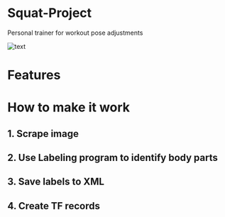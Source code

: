 # Squat-Project
Personal trainer for workout pose adjustments

![text](demo.gif)

# Features



# How to make it work

## 1. Scrape image 

## 2. Use Labeling program to identify body parts 

## 3. Save labels to XML

## 4. Create TF records

## 

